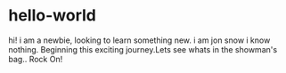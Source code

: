 # hello-world
hi! i am a newbie, looking to learn something new.
i am jon snow i know nothing. Beginning this exciting journey.Lets see whats in the showman's bag..
Rock On!
